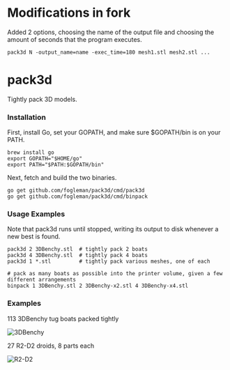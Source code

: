 # Modifications in fork
Added 2 options, choosing the name of the output file and choosing the amount of seconds that the program executes.
```
pack3d N -output_name=name -exec_time=180 mesh1.stl mesh2.stl ...
```

# pack3d

Tightly pack 3D models.

### Installation

First, install Go, set your GOPATH, and make sure $GOPATH/bin is on your PATH.

```
brew install go
export GOPATH="$HOME/go"
export PATH="$PATH:$GOPATH/bin"
```

Next, fetch and build the two binaries.

```
go get github.com/fogleman/pack3d/cmd/pack3d
go get github.com/fogleman/pack3d/cmd/binpack
```

### Usage Examples

Note that pack3d runs until stopped, writing its output to disk whenever a new best is found.

```
pack3d 2 3DBenchy.stl  # tightly pack 2 boats
pack3d 4 3DBenchy.stl  # tightly pack 4 boats
pack3d 1 *.stl         # tightly pack various meshes, one of each

# pack as many boats as possible into the printer volume, given a few different arrangements
binpack 1 3DBenchy.stl 2 3DBenchy-x2.stl 4 3DBenchy-x4.stl
```

### Examples

113 3DBenchy tug boats packed tightly

![3DBenchy](http://i.imgur.com/adjchjy.png)

27 R2-D2 droids, 8 parts each

![R2-D2](http://i.imgur.com/qE90ijK.png)
